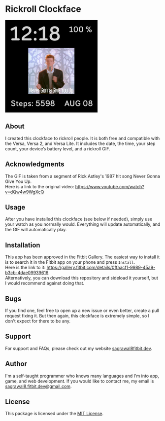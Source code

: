 # Rickroll Clockface

![screenshot](screenshot.png)

## About
I created this clockface to rickroll people. It is both free and compatible with the Versa, Versa 2, and Versa Lite. It includes the date, the time, your step count, your device’s battery level, and a rickroll GIF.

## Acknowledgments
The GIF is taken from a segment of Rick Astley's 1987 hit song Never Gonna Give You Up. <br>
Here is a link to the original video: https://www.youtube.com/watch?v=dQw4w9WgXcQ

## Usage
After you have installed this clockface (see below if needed), simply use your watch as you normally would. Everything will update automatically, and the GIF will automatically play.

## Installation
This app has been approved in the Fitbit Gallery. The easiest way to install it is to search it in the Fitbit app on your phone and press `Install`. <br>
Here is the link to it: https://gallery.fitbit.com/details/0ffaacf1-9989-45a9-b3cb-4dae09939616 <br>
Alternatively, you can download this repository and sideload it yourself, but I would recommend against doing that.

## Bugs
If you find one, feel free to open up a new issue or even better, create a pull request fixing it. But then again, this clockface is extremely simple, so I don't expect for there to be any.

## Support
For support and FAQs, please check out my website [sagrawal8fitbit.dev](https://sagrawal8fitbit.dev).

## Author
I'm a self-taught programmer who knows many languages and I'm into app, game, and web development. If you would like to contact me, my email is [sagrawal8.fitbit.dev@gmail.com](mailto:sagrawal8.fitbit.dev@gmail.com?subject=Pet_Hamster_Github).

## License
This package is licensed under the [MIT License](LICENSE.txt).